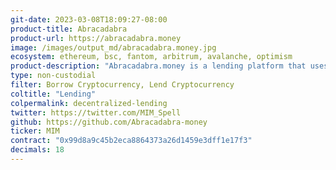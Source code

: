 ```yaml
---
git-date: 2023-03-08T18:09:27-08:00
product-title: Abracadabra
product-url: https://abracadabra.money
image: /images/output_md/abracadabra.money.jpg
ecosystem: ethereum, bsc, fantom, arbitrum, avalanche, optimism
product-description: "Abracadabra.money is a lending platform that uses interest-bearing tokens (ibTKNs) as collateral to borrow a USD pegged stablecoin (Magic Internet Money - MIM), that can be used as any other traditional stablecoin."
type: non-custodial
filter: Borrow Cryptocurrency, Lend Cryptocurrency
coltitle: "Lending"
colpermalink: decentralized-lending
twitter: https://twitter.com/MIM_Spell
github: https://github.com/Abracadabra-money
ticker: MIM
contract: "0x99d8a9c45b2eca8864373a26d1459e3dff1e17f3"
decimals: 18
---
```

